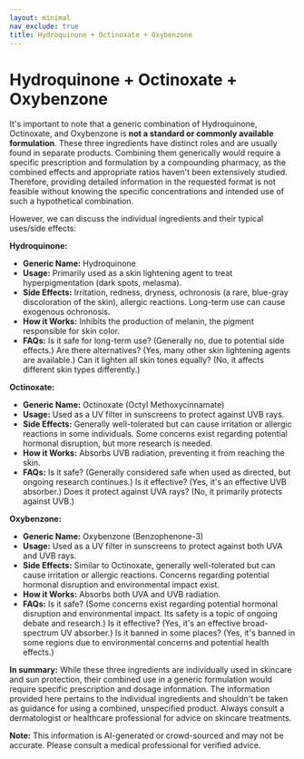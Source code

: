 ```yaml
---
layout: minimal
nav_exclude: true
title: Hydroquinone + Octinoxate + Oxybenzone
---
```


# Hydroquinone + Octinoxate + Oxybenzone

It's important to note that a generic combination of Hydroquinone, Octinoxate, and Oxybenzone is **not a standard or commonly available formulation**.  These three ingredients have distinct roles and are usually found in separate products.  Combining them generically would require a specific prescription and formulation by a compounding pharmacy, as the combined effects and appropriate ratios haven't been extensively studied.  Therefore, providing detailed information in the requested format is not feasible without knowing the specific concentrations and intended use of such a hypothetical combination.

However, we can discuss the individual ingredients and their typical uses/side effects:

**Hydroquinone:**

* **Generic Name:** Hydroquinone
* **Usage:** Primarily used as a skin lightening agent to treat hyperpigmentation (dark spots, melasma).
* **Side Effects:** Irritation, redness, dryness, ochronosis (a rare, blue-gray discoloration of the skin), allergic reactions.  Long-term use can cause exogenous ochronosis.
* **How it Works:** Inhibits the production of melanin, the pigment responsible for skin color.
* **FAQs:**  Is it safe for long-term use? (Generally no, due to potential side effects.)  Are there alternatives? (Yes, many other skin lightening agents are available.)  Can it lighten all skin tones equally? (No, it affects different skin types differently.)


**Octinoxate:**

* **Generic Name:** Octinoxate (Octyl Methoxycinnamate)
* **Usage:**  Used as a UV filter in sunscreens to protect against UVB rays.
* **Side Effects:**  Generally well-tolerated but can cause irritation or allergic reactions in some individuals.  Some concerns exist regarding potential hormonal disruption, but more research is needed.
* **How it Works:** Absorbs UVB radiation, preventing it from reaching the skin.
* **FAQs:** Is it safe? (Generally considered safe when used as directed, but ongoing research continues.)  Is it effective? (Yes, it's an effective UVB absorber.)  Does it protect against UVA rays? (No, it primarily protects against UVB.)


**Oxybenzone:**

* **Generic Name:** Oxybenzone (Benzophenone-3)
* **Usage:** Used as a UV filter in sunscreens to protect against both UVA and UVB rays.
* **Side Effects:**  Similar to Octinoxate, generally well-tolerated but can cause irritation or allergic reactions.  Concerns regarding potential hormonal disruption and environmental impact exist.
* **How it Works:** Absorbs both UVA and UVB radiation.
* **FAQs:** Is it safe? (Some concerns exist regarding potential hormonal disruption and environmental impact.  Its safety is a topic of ongoing debate and research.)  Is it effective? (Yes, it's an effective broad-spectrum UV absorber.)  Is it banned in some places? (Yes, it's banned in some regions due to environmental concerns and potential health effects.)


**In summary:**  While these three ingredients are individually used in skincare and sun protection, their combined use in a generic formulation would require specific prescription and dosage information.  The information provided here pertains to the individual ingredients and shouldn't be taken as guidance for using a combined, unspecified product.  Always consult a dermatologist or healthcare professional for advice on skincare treatments.


**Note:** This information is AI-generated or crowd-sourced and may not be accurate. Please consult a medical professional for verified advice.